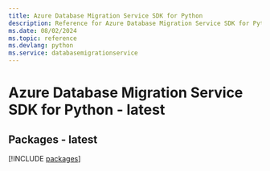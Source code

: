 ```yaml
---
title: Azure Database Migration Service SDK for Python
description: Reference for Azure Database Migration Service SDK for Python
ms.date: 08/02/2024
ms.topic: reference
ms.devlang: python
ms.service: databasemigrationservice
---
```

# Azure Database Migration Service SDK for Python - latest
## Packages - latest
[!INCLUDE [packages](database-migration-service-index.md)]